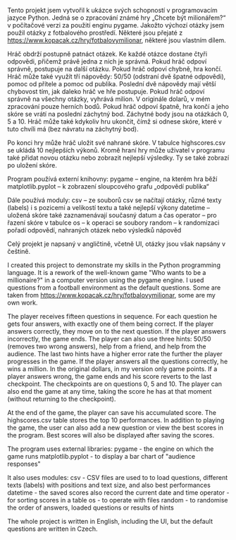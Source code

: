 Tento projekt jsem vytvořil k ukázce svých schopností v programovacím jazyce Python.
Jedná se o zpracování známé hry „Chcete být milionářem?“ v počítačové verzi za použití enginu pygame.
Jakožto výchozí otázky jsem použil otázky z fotbalového prostředí. Některé jsou přejaté z https://www.kopacak.cz/hry/fotbalovymilionar, některé jsou vlastním dílem.

Hráč obdrží postupně patnáct otázek. Ke každé otázce dostane čtyři odpovědi, přičemž právě jedna z nich je správná.
Pokud hráč odpoví správně, postupuje na další otázku. Pokud hráč odpoví chybně, hra končí.
Hráč může také využít tří nápovědy: 50/50 (odstraní dvě špatné odpovědi), pomoc od přítele a pomoc od publika. Poslední dvě nápovědy mají větší chybovost tím, jak daleko hráč ve hře postupuje.
Pokud hráč odpoví správně na všechny otázky, vyhrává milion. V originále dolarů, v mém zpracování pouze herních bodů.
Pokud hráč odpoví špatně, hra končí a jeho skóre se vrátí na poslední záchytný bod. Záchytné body jsou na otázkách 0, 5 a 10.
Hráč může také kdykoliv hru ukončit, čímž si odnese skóre, které v tuto chvíli má (bez návratu na záchytný bod).

Po konci hry může hráč uložit své nahrané skóre. V tabulce highscores.csv se ukládá 10 nejlepších výkonů.
Kromě hraní hry může uživatel v programu také přidat novou otázku nebo zobrazit nejlepší výsledky. Ty se také zobrazí po uložení skóre.

Program používá externí knihovny:
pygame – engine, na kterém hra běží
matplotlib.pyplot – k zobrazení sloupcového grafu „odpovědí publika“

Dále používá moduly:
csv – ze souborů csv se načítají otázky, různé texty (labels) i s pozicemi a velikostí textu a také nejlepší výkony
datetime – uložená skóre také zaznamenávají současný datum a čas
operator – pro řazení skóre v tabulce
os – k operaci se soubory
random – k randomizaci pořadí odpovědí, nahraných otázek nebo výsledků nápověd

Celý projekt je napsaný v angličtině, včetně UI, otázky jsou však napsány v češtině.




I created this project to demonstrate my skills in the Python programming language.
It is a rework of the well-known game "Who wants to be a millionaire?" in a computer version using the pygame engine.
I used questions from a football environment as the default questions. Some are taken from https://www.kopacak.cz/hry/fotbalovymilionar, some are my own work.

The player receives fifteen questions in sequence. For each question he gets four answers, with exactly one of them being correct.
If the player answers correctly, they move on to the next question. If the player answers incorrectly, the game ends.
The player can also use three hints: 50/50 (removes two wrong answers), help from a friend, and help from the audience. The last two hints have a higher error rate the further the player progresses in the game.
If the player answers all the questions correctly, he wins a million. In the original dollars, in my version only game points.
If a player answers wrong, the game ends and his score reverts to the last checkpoint. The checkpoints are on questions 0, 5 and 10.
The player can also end the game at any time, taking the score he has at that moment (without returning to the checkpoint).

At the end of the game, the player can save his accumulated score. The highscores.csv table stores the top 10 performances.
In addition to playing the game, the user can also add a new question or view the best scores in the program. Best scores will also be displayed after saving the scores.

The program uses external libraries:
pygame - the engine on which the game runs
matplotlib.pyplot - to display a bar chart of "audience responses"

It also uses modules:
csv - CSV files are used to to load questions, different texts (labels) with positions and text size, and also best performances
datetime - the saved scores also record the current date and time
operator - for sorting scores in a table
os - to operate with files
random - to randomise the order of answers, loaded questions or results of hints

The whole project is written in English, including the UI, but the default questions are written in Czech.